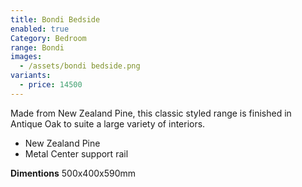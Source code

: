 ```yaml
---
title: Bondi Bedside
enabled: true
Category: Bedroom
range: Bondi
images:
  - /assets/bondi bedside.png
variants:
  - price: 14500
---
```


Made from New Zealand Pine, this classic styled range is finished in Antique Oak to suite a large variety of interiors.

- New Zealand Pine
- Metal Center support rail

**Dimentions** 500x400x590mm

